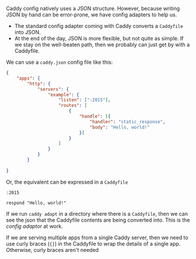 
Caddy config natively uses a JSON structure. However, because writing JSON by hand can be error-prone, we have config adapters to help us.
- The standard config adapter coming with Caddy converts a `Caddyfile` into JSON.
- At the end of the day, JSON is more flexible, but not quite as simple. If we stay on the well-beaten path, then we probably can just get by with a Caddyfile.

We can use a `caddy.json` config file like this:
```json
{
	"apps": {
		"http": {
			"servers": {
				"example": {
					"listen": [":2015"],
					"routes": [
						{
							"handle": [{
								"handler": "static_response",
								"body": "Hello, world!"
							}]
						}
					]
				}
			}
		}
	
}
```

Or, the equivalent can be expressed in a `Caddyfile`
```Caddyfile
:2015

respond "Hello, world!"
```

If we run `caddy adapt` in a directory where there is a `Caddyfile`, then we can see the json that the Caddyfile contents are being converted into. This is the *config adaptor* at work.

If we are serving multiple apps from a single Caddy server, then we need to use curly braces (`{}`) in the Caddyfile to wrap the details of a single app. Otherwise, curly braces aren't needed
